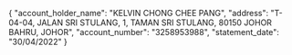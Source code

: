 {
    "account_holder_name": "KELVIN CHONG CHEE PANG",
    "address": "T-04-04, JALAN SRI STULANG, 1, TAMAN SRI STULANG, 80150 JOHOR BAHRU, JOHOR",
    "account_number": "3258953988",
    "statement_date": "30/04/2022"
}